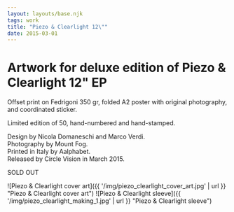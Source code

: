 ```yaml
---
layout: layouts/base.njk
tags: work
title: "Piezo & Clearlight 12\""
date: 2015-03-01
---
```

# Artwork for deluxe edition of Piezo & Clearlight 12" EP

Offset print on Fedrigoni 350 gr, folded A2 poster with original photography, and coordinated sticker.

Limited edition of 50, hand-numbered and hand-stamped.

Design by Nicola Domaneschi and Marco Verdi.  
Photography by Mount Fog.  
Printed in Italy by Aalphabet.  
Released by Circle Vision in March 2015.

SOLD OUT

![Piezo & Clearlight cover art]({{ '/img/piezo_clearlight_cover_art.jpg' | url }} "Piezo & Clearlight cover art")
![Piezo & Clearlight sleeve]({{ '/img/piezo_clearlight_making_1.jpg' | url }} "Piezo & Clearlight sleeve")


